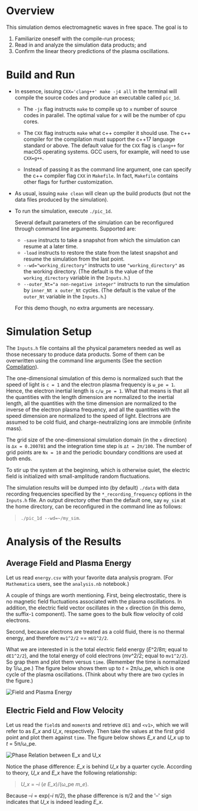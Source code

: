 # Overview

This simulation demos electromagnetic waves in free space.
The goal is to

1) Familiarize oneself with the compile-run process;
2) Read in and analyze the simulation data products; and
3) Confirm the linear theory predictions of the plasma oscillations.


# Build and Run

* In essence, issuing `CXX='clang++' make -j4 all` in the terminal will
compile the source codes and produce an executable called `pic_1d`.

    * The `-jx` flag instructs `make` to compile up to `x` number of source codes in parallel.
    The optimal value for `x` will be the number of cpu cores.

    * The `CXX` flag instructs `make` what c++ compiler it should use.
    The c++ compiler for the compilation must support the c++17 language standard or above.
    The default value for the `CXX` flag is `clang++` for macOS operating systems.
    GCC users, for example, will need to use `CXX=g++`.

    * Instead of passing it as the command line argument,
    one can specify the c++ compiler flag `CXX` in `Makefile`.
    In fact, `Makefile` contains other flags for further customization.

* As usual, issuing `make clean` will clean up the build products
(but not the data files produced by the simulation).

* To run the simulation, execute `./pic_1d`.

    Several default parameters of the simulation can be reconfigured through command line arguments.
    Supported are:

    * `-save` instructs to take a snapshot from which the simulation can resume at a later time.
    * `-load` instructs to restore the state from the latest snapshot and resume the simulation from the last point.
    * `--wd="working_directory"` instructs to use `"working_directory"` as the working directory.
    (The default is the value of the `working_directory` variable in the `Inputs.h`.)
    * `--outer_Nt="a non-negative integer"` instructs to run the simulation by `inner_Nt x outer_Nt` cycles.
    (The default is the value of the `outer_Nt` variable in the `Inputs.h`.)

    For this demo though, no extra arguments are necessary.


# Simulation Setup

The `Inputs.h` file contains all the physical parameters needed as well as 
those necessary to produce data products.
Some of them can be overwritten using the command line arguments (See the section [Compilation](#Compilation)).

The one-dimensional simulation of this demo is normalized such that
the speed of light is `c = 1` and the electron plasma frequency is `ω_pe = 1`.
Hence, the electron inertial length is `c/ω_pe = 1`.
What that means is that
all the quantities with the length dimension are normalized to the inertial length,
all the quantities with the time dimension are normalized to the inverse of the electron plasma frequency, and
all the quantities with the speed dimension are normalized to the speed of light.
Electrons are assumed to be cold fluid, and charge-neutralizing ions are immobile (infinite mass).

The grid size of the one-dimensional simulation domain (in the `x` direction) is `∆x = 0.200781` and
the integration time step is `∆t = 2π/100`.
The number of grid points are `Nx = 10` and the periodic boundary conditions are used at both ends.

To stir up the system at the beginning, which is otherwise quiet,
the electric field is initialized with small-amplitude random fluctuations.

The simulation results will be dumped into (by default) `./data` with data recording frequencies
specified by the `*_recording_frequency` options in the `Inputs.h` file.
An output directory other than the default one, say `my_sim` at the home directory,
can be reconfigured in the command line as follows:

> `./pic_1d --wd=~/my_sim`.


# Analysis of the Results

## Average Field and Plasma Energy

Let us read `energy.csv` with your favorite data analysis program.
(For `Mathematica` users, see the `analysis.nb` notebook.)

A couple of things are worth mentioning.
First, being electrostatic, there is no magnetic field fluctuations associated with the plasma oscillations.
In addition, the electric field vector oscillates in the `x` direction
(in this demo, the suffix-`1` component).
The same goes to the bulk flow velocity of cold electrons.

Second, because electrons are treated as a cold fluid, there is no thermal energy, and therefore
`mv1^2/2` == `mU1^2/2`.

What we are interested in is the total electric field energy (*E*^2/8π; equal to `dE1^2/2`), and
the total energy of cold electrons (*mv*^2/2; equal to `mv1^2/2`).
So grap them and plot them versus `time`.
(Remember the time is normalized by 1/ω_pe.)
The figure below shows them up to *t* = 2π/ω_pe, which is one cycle of the plasma oscillations.
(Think about why there are two cycles in the figure.)

![Field and Plasma Energy](./figures/field_electron_energy.png)


## Electric Field and Flow Velocity

Let us read the `field`s and `moment`s and retrieve `dE1` and `<v1>`,
which we will refer to as *E_x* and *U_x*, respectively.
Then take the values at the first grid point and plot them against `time`.
The figure below shows *E_x* and *U_x* up to *t* = 5π/ω_pe.

![Phase Relation between *E_x* and *U_x*](./figures/Ex_and_Ux_phase.png)

Notice the phase difference: *E_x* is behind *U_x* by a quarter cycle.
According to theory, *U_x* and *E_x* have the following relationship:

> *U_x* = –*i* (*e* *E_x*)/(ω_pe *m_e*).

Because –*i* = exp(–*i* π/2), the phase difference is π/2 and the '–' sign indicates that
*U_x* is indeed leading *E_x*.


